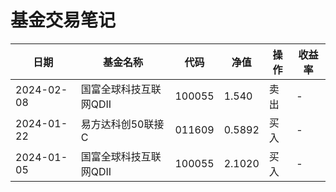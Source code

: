 # 基金交易笔记



| 日期       | 基金名称  | 代码  | 净值   | 操作  | 收益率  |
|------------|------------|--------|--------|------|--------|
| 2024-02-08 | 国富全球科技互联网QDII | 100055 | 1.540  |卖出  | - |
| 2024-01-22 | 易方达科创50联接C | 011609 | 0.5892  |买入  | - | 
| 2024-01-05 | 国富全球科技互联网QDII | 100055 | 2.1020  |买入  | - | 
